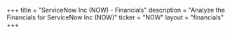 +++
title = "ServiceNow Inc (NOW) - Financials"
description = "Analyze the Financials for ServiceNow Inc (NOW)"
ticker = "NOW"
layout = "financials"
+++

